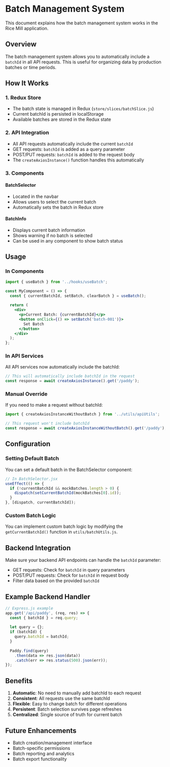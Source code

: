 # Batch Management System

This document explains how the batch management system works in the Rice Mill application.

## Overview

The batch management system allows you to automatically include a `batchId` in all API requests. This is useful for organizing data by production batches or time periods.

## How It Works

### 1. Redux Store
- The batch state is managed in Redux (`store/slices/batchSlice.js`)
- Current batchId is persisted in localStorage
- Available batches are stored in the Redux state

### 2. API Integration
- All API requests automatically include the current `batchId`
- GET requests: `batchId` is added as a query parameter
- POST/PUT requests: `batchId` is added to the request body
- The `createAxiosInstance()` function handles this automatically

### 3. Components

#### BatchSelector
- Located in the navbar
- Allows users to select the current batch
- Automatically sets the batch in Redux store

#### BatchInfo
- Displays current batch information
- Shows warning if no batch is selected
- Can be used in any component to show batch status

## Usage

### In Components

```jsx
import { useBatch } from '../hooks/useBatch';

const MyComponent = () => {
  const { currentBatchId, setBatch, clearBatch } = useBatch();
  
  return (
    <div>
      <p>Current Batch: {currentBatchId}</p>
      <button onClick={() => setBatch('batch-001')}>
        Set Batch
      </button>
    </div>
  );
};
```

### In API Services

All API services now automatically include the batchId:

```jsx
// This will automatically include batchId in the request
const response = await createAxiosInstance().get('/paddy');
```

### Manual Override

If you need to make a request without batchId:

```jsx
import { createAxiosInstanceWithoutBatch } from '../utils/apiUtils';

// This request won't include batchId
const response = await createAxiosInstanceWithoutBatch().get('/paddy');
```

## Configuration

### Setting Default Batch

You can set a default batch in the BatchSelector component:

```jsx
// In BatchSelector.jsx
useEffect(() => {
  if (!currentBatchId && mockBatches.length > 0) {
    dispatch(setCurrentBatchId(mockBatches[0].id));
  }
}, [dispatch, currentBatchId]);
```

### Custom Batch Logic

You can implement custom batch logic by modifying the `getCurrentBatchId()` function in `utils/batchUtils.js`.

## Backend Integration

Make sure your backend API endpoints can handle the `batchId` parameter:

- GET requests: Check for `batchId` in query parameters
- POST/PUT requests: Check for `batchId` in request body
- Filter data based on the provided `batchId`

## Example Backend Handler

```javascript
// Express.js example
app.get('/api/paddy', (req, res) => {
  const { batchId } = req.query;
  
  let query = {};
  if (batchId) {
    query.batchId = batchId;
  }
  
  Paddy.find(query)
    .then(data => res.json(data))
    .catch(err => res.status(500).json(err));
});
```

## Benefits

1. **Automatic**: No need to manually add batchId to each request
2. **Consistent**: All requests use the same batchId
3. **Flexible**: Easy to change batch for different operations
4. **Persistent**: Batch selection survives page refreshes
5. **Centralized**: Single source of truth for current batch

## Future Enhancements

- Batch creation/management interface
- Batch-specific permissions
- Batch reporting and analytics
- Batch export functionality 
